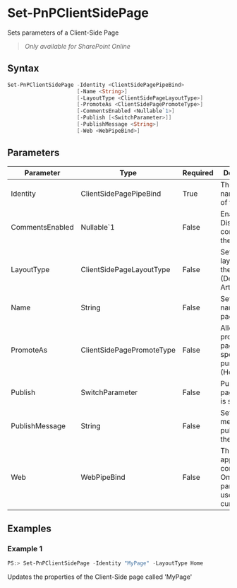 # Set-PnPClientSidePage
Sets parameters of a Client-Side Page
>*Only available for SharePoint Online*
## Syntax
```powershell
Set-PnPClientSidePage -Identity <ClientSidePagePipeBind>
                      [-Name <String>]
                      [-LayoutType <ClientSidePageLayoutType>]
                      [-PromoteAs <ClientSidePagePromoteType>]
                      [-CommentsEnabled <Nullable`1>]
                      [-Publish [<SwitchParameter>]]
                      [-PublishMessage <String>]
                      [-Web <WebPipeBind>]
```


## Parameters
Parameter|Type|Required|Description
---------|----|--------|-----------
|Identity|ClientSidePagePipeBind|True|The name/identity of the page|
|CommentsEnabled|Nullable`1|False|Enables or Disables the comments on the page|
|LayoutType|ClientSidePageLayoutType|False|Sets the layout type of the page. (Default = Article)|
|Name|String|False|Sets the name of the page.|
|PromoteAs|ClientSidePagePromoteType|False|Allows to promote the page for a specific purpose (HomePage | NewsPage)|
|Publish|SwitchParameter|False|Publishes the page once it is saved.|
|PublishMessage|String|False|Sets the message for publishing the page.|
|Web|WebPipeBind|False|The web to apply the command to. Omit this parameter to use the current web.|
## Examples

### Example 1
```powershell
PS:> Set-PnPClientSidePage -Identity "MyPage" -LayoutType Home
```
Updates the properties of the Client-Side page called 'MyPage'
